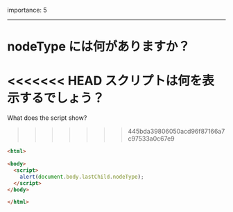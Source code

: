 importance: 5

---

# nodeType には何がありますか？

<<<<<<< HEAD
スクリプトは何を表示するでしょう？
=======
What does the script show?
>>>>>>> 445bda39806050acd96f87166a7c97533a0c67e9

```html
<html>

<body>
  <script>
    alert(document.body.lastChild.nodeType);
  </script>
</body>

</html>
```
